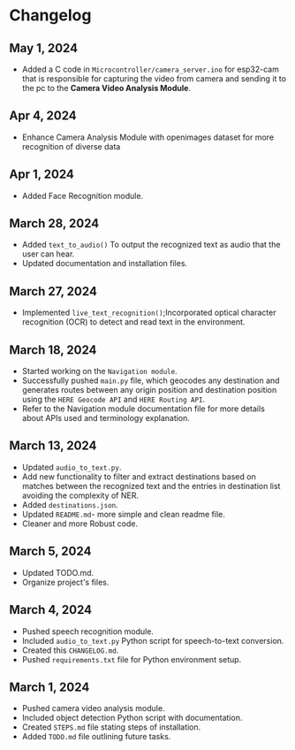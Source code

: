 # Changelog

## May 1, 2024
- Added a C code in `Microcontroller/camera_server.ino` for esp32-cam that is responsible for capturing the video from camera and sending it to the pc to the **Camera Video Analysis Module**.

## Apr 4, 2024
- Enhance Camera Analysis Module with openimages dataset for more recognition of diverse data
## Apr 1, 2024
- Added Face Recognition module.

## March 28, 2024
- Added `text_to_audio()` To output the recognized text as audio that the user can hear.
- Updated documentation and installation files.

## March 27, 2024
- Implemented `live_text_recognition()`;Incorporated optical character recognition (OCR) to detect and read text in the environment.

## March 18, 2024
- Started working on the `Navigation module`.
- Successfully pushed `main.py` file, which geocodes any destination and generates routes between any origin position and destination position using the `HERE Geocode API` and `HERE Routing API`.
- Refer to the Navigation module documentation file for more details about APIs used and terminology explanation.

## March 13, 2024
- Updated `audio_to_text.py`.
- Add new functionality to filter and extract destinations based on matches between the recognized text and the entries in destination list avoiding the complexity of NER.
- Added `destinations.json`.
- Updated `README.md`- more simple and clean readme file.
- Cleaner and more Robust code.

## March 5, 2024
- Updated TODO.md.
- Organize project's files.


## March 4, 2024
- Pushed speech recognition module.
- Included `audio_to_text.py` Python script for speech-to-text conversion.
- Created this `CHANGELOG.md`.
- Pushed `requirements.txt` file for Python environment setup.

## March 1, 2024
- Pushed camera video analysis module.
- Included object detection Python script with documentation.
- Created `STEPS.md` file stating steps of installation.
- Added `TODO.md` file outlining future tasks.


